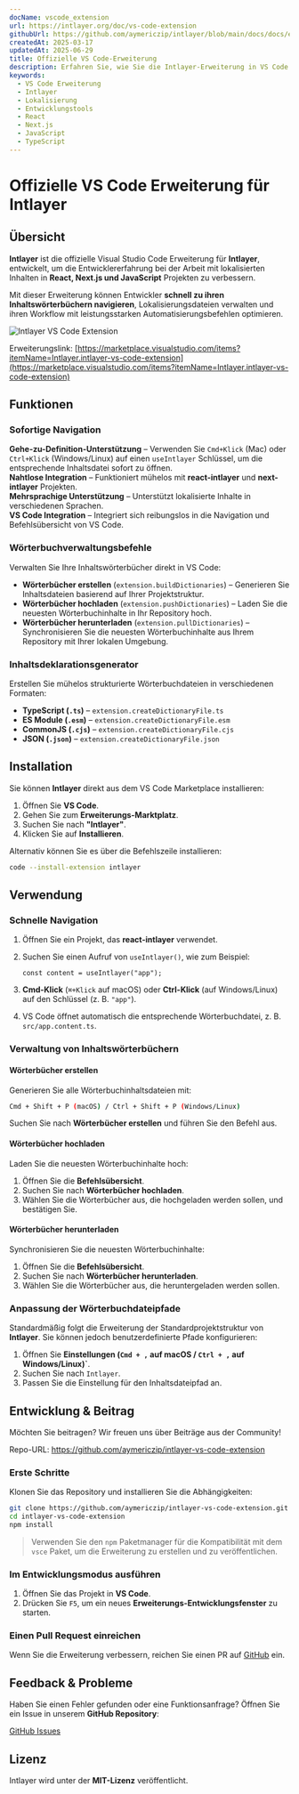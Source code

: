 ```yaml
---
docName: vscode_extension
url: https://intlayer.org/doc/vs-code-extension
githubUrl: https://github.com/aymericzip/intlayer/blob/main/docs/docs/en/vs_code_extension.md
createdAt: 2025-03-17
updatedAt: 2025-06-29
title: Offizielle VS Code-Erweiterung
description: Erfahren Sie, wie Sie die Intlayer-Erweiterung in VS Code verwenden, um Ihren Entwicklungsworkflow zu verbessern. Navigieren Sie schnell zwischen lokalisierten Inhalten und verwalten Sie Ihre Wörterbücher effizient.
keywords:
  - VS Code Erweiterung
  - Intlayer
  - Lokalisierung
  - Entwicklungstools
  - React
  - Next.js
  - JavaScript
  - TypeScript
---
```


# Offizielle VS Code Erweiterung für Intlayer

## Übersicht

**Intlayer** ist die offizielle Visual Studio Code Erweiterung für **Intlayer**, entwickelt, um die Entwicklererfahrung bei der Arbeit mit lokalisierten Inhalten in **React, Next.js und JavaScript** Projekten zu verbessern.

Mit dieser Erweiterung können Entwickler **schnell zu ihren Inhaltswörterbüchern navigieren**, Lokalisierungsdateien verwalten und ihren Workflow mit leistungsstarken Automatisierungsbefehlen optimieren.

![Intlayer VS Code Extension](https://github.com/aymericzip/intlayer/blob/main/docs/assets/vs_code_extension_demo.gif)

Erweiterungslink: [https://marketplace.visualstudio.com/items?itemName=Intlayer.intlayer-vs-code-extension](https://marketplace.visualstudio.com/items?itemName=Intlayer.intlayer-vs-code-extension)

## Funktionen

### Sofortige Navigation

**Gehe-zu-Definition-Unterstützung** – Verwenden Sie `Cmd+Klick` (Mac) oder `Ctrl+Klick` (Windows/Linux) auf einen `useIntlayer` Schlüssel, um die entsprechende Inhaltsdatei sofort zu öffnen.  
**Nahtlose Integration** – Funktioniert mühelos mit **react-intlayer** und **next-intlayer** Projekten.  
**Mehrsprachige Unterstützung** – Unterstützt lokalisierte Inhalte in verschiedenen Sprachen.  
**VS Code Integration** – Integriert sich reibungslos in die Navigation und Befehlsübersicht von VS Code.

### Wörterbuchverwaltungsbefehle

Verwalten Sie Ihre Inhaltswörterbücher direkt in VS Code:

- **Wörterbücher erstellen** (`extension.buildDictionaries`) – Generieren Sie Inhaltsdateien basierend auf Ihrer Projektstruktur.
- **Wörterbücher hochladen** (`extension.pushDictionaries`) – Laden Sie die neuesten Wörterbuchinhalte in Ihr Repository hoch.
- **Wörterbücher herunterladen** (`extension.pullDictionaries`) – Synchronisieren Sie die neuesten Wörterbuchinhalte aus Ihrem Repository mit Ihrer lokalen Umgebung.

### Inhaltsdeklarationsgenerator

Erstellen Sie mühelos strukturierte Wörterbuchdateien in verschiedenen Formaten:

- **TypeScript (`.ts`)** – `extension.createDictionaryFile.ts`
- **ES Module (`.esm`)** – `extension.createDictionaryFile.esm`
- **CommonJS (`.cjs`)** – `extension.createDictionaryFile.cjs`
- **JSON (`.json`)** – `extension.createDictionaryFile.json`

## Installation

Sie können **Intlayer** direkt aus dem VS Code Marketplace installieren:

1. Öffnen Sie **VS Code**.
2. Gehen Sie zum **Erweiterungs-Marktplatz**.
3. Suchen Sie nach **"Intlayer"**.
4. Klicken Sie auf **Installieren**.

Alternativ können Sie es über die Befehlszeile installieren:

```sh
code --install-extension intlayer
```

## Verwendung

### Schnelle Navigation

1. Öffnen Sie ein Projekt, das **react-intlayer** verwendet.
2. Suchen Sie einen Aufruf von `useIntlayer()`, wie zum Beispiel:

   ```tsx
   const content = useIntlayer("app");
   ```

3. **Cmd-Klick** (`⌘+Klick` auf macOS) oder **Ctrl-Klick** (auf Windows/Linux) auf den Schlüssel (z. B. `"app"`).
4. VS Code öffnet automatisch die entsprechende Wörterbuchdatei, z. B. `src/app.content.ts`.

### Verwaltung von Inhaltswörterbüchern

#### Wörterbücher erstellen

Generieren Sie alle Wörterbuchinhaltsdateien mit:

```sh
Cmd + Shift + P (macOS) / Ctrl + Shift + P (Windows/Linux)
```

Suchen Sie nach **Wörterbücher erstellen** und führen Sie den Befehl aus.

#### Wörterbücher hochladen

Laden Sie die neuesten Wörterbuchinhalte hoch:

1. Öffnen Sie die **Befehlsübersicht**.
2. Suchen Sie nach **Wörterbücher hochladen**.
3. Wählen Sie die Wörterbücher aus, die hochgeladen werden sollen, und bestätigen Sie.

#### Wörterbücher herunterladen

Synchronisieren Sie die neuesten Wörterbuchinhalte:

1. Öffnen Sie die **Befehlsübersicht**.
2. Suchen Sie nach **Wörterbücher herunterladen**.
3. Wählen Sie die Wörterbücher aus, die heruntergeladen werden sollen.

### Anpassung der Wörterbuchdateipfade

Standardmäßig folgt die Erweiterung der Standardprojektstruktur von **Intlayer**. Sie können jedoch benutzerdefinierte Pfade konfigurieren:

1. Öffnen Sie **Einstellungen (`Cmd + ,` auf macOS / `Ctrl + ,` auf Windows/Linux)`**.
2. Suchen Sie nach `Intlayer`.
3. Passen Sie die Einstellung für den Inhaltsdateipfad an.

## Entwicklung & Beitrag

Möchten Sie beitragen? Wir freuen uns über Beiträge aus der Community!

Repo-URL: https://github.com/aymericzip/intlayer-vs-code-extension

### Erste Schritte

Klonen Sie das Repository und installieren Sie die Abhängigkeiten:

```sh
git clone https://github.com/aymericzip/intlayer-vs-code-extension.git
cd intlayer-vs-code-extension
npm install
```

> Verwenden Sie den `npm` Paketmanager für die Kompatibilität mit dem `vsce` Paket, um die Erweiterung zu erstellen und zu veröffentlichen.

### Im Entwicklungsmodus ausführen

1. Öffnen Sie das Projekt in **VS Code**.
2. Drücken Sie `F5`, um ein neues **Erweiterungs-Entwicklungsfenster** zu starten.

### Einen Pull Request einreichen

Wenn Sie die Erweiterung verbessern, reichen Sie einen PR auf [GitHub](https://github.com/aymericzip/intlayer-vs-code-extension) ein.

## Feedback & Probleme

Haben Sie einen Fehler gefunden oder eine Funktionsanfrage? Öffnen Sie ein Issue in unserem **GitHub Repository**:

[GitHub Issues](https://github.com/aymericzip/intlayer-vs-code-extension/issues)

## Lizenz

Intlayer wird unter der **MIT-Lizenz** veröffentlicht.

